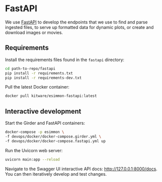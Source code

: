 # FastAPI

We use [FastAPI](https://fastapi.tiangolo.com/) to develop the endpoints that we use to find and parse ingested files, to serve up formatted data for dynamic plots, or create and download images or movies.

## Requirements

Install the requirements files found in the `fastapi` directory:

```bash
cd path-to-repo/fastapi
pip install -r requirements.txt
pip install -r requirements-dev.txt
```

Pull the latest Docker container:

```bash
docker pull kitware/esimmon-fastapi:latest
```

## Interactive development

Start the Girder and FastAPI containers:

```bash
docker-compose -p esimmon \
-f devops/docker/docker-compose.girder.yml \
-f devops/docker/docker-compose.fastapi.yml up
```

Run the Uvicorn web server:

```bash
uvicorn main:app --reload
```

Navigate to the Swagger UI interactive API docs: <http://127.0.0.1:8000/docs>. You can then iteratively develop and test changes.
